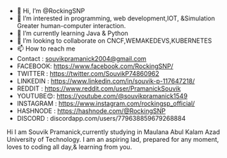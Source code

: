 - 👋 Hi, I’m @RockingSNP
- 👀 I’m interested in programming, web development,IOT, &Simulation Greater human-computer interaction.
- 🌱 I’m currently learning Java & Python
- 💞️ I’m looking to collaborate on CNCF,WEMAKEDEVS,KUBERNETES
- 📫 How to reach me 
- Contact : souvikpramanick2004@gmail.com
- FACEBOOK: https://www.facebook.com/RockingSNP/
- TWITTER : https://twitter.com/SouvikP74860962
- LINKEDIN : https://www.linkedin.com/in/souvik-p-117647218/
- REDDIT : https://www.reddit.com/user/PramanickSouvik
- YOUTUBE😊: https://youtube.com/@souvikpramanick1549
- INSTAGRAM : https://www.instagram.com/rockingsp_official/
- HASHNODE : https://hashnode.com/@RockingSNP
- DISCORD : discordapp.com/users/779638859679268884

<!---
RockingSNP/RockingSNP is a ✨ special ✨ repository because its `README.md` (this file) appears on your GitHub profile.
You can click the Preview link to take a look at your changes.
--->
Hi I am Souvik Pramanick,currently studying in Maulana Abul Kalam Azad University of Technology. I am an aspiring lad,
prepared for any moment, loves to coding all day,& learning from you.
